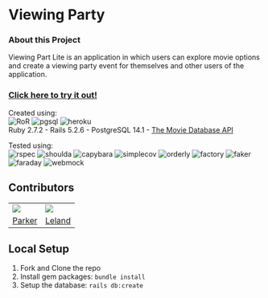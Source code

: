 # Viewing Party

### About this Project

Viewing Part Lite is an application in which users can explore movie options and create a viewing party event for themselves and other users of the application.

### [Click here to try it out!](https://warm-ocean-16948.herokuapp.com/)

Created using:  
![RoR](https://img.shields.io/badge/Ruby_on_Rails-CC0000?style=for-the-badge&logo=ruby-on-rails&logoColor=white)
![pgsql](https://img.shields.io/badge/PostgreSQL-316192?style=for-the-badge&logo=postgresql&logoColor=white)
![heroku](https://img.shields.io/badge/Heroku-430098?style=for-the-badge&logo=heroku&logoColor=white)  
Ruby 2.7.2 - Rails 5.2.6 - PostgreSQL 14.1 - [The Movie Database API](https://www.themoviedb.org/?language=en-US)

Tested using:   
![rspec](https://img.shields.io/gem/v/rspec-rails?label=rspec&style=flat-square)
![shoulda](https://img.shields.io/gem/v/shoulda-matchers?label=shoulda-matchers&style=flat-square)
![capybara](https://img.shields.io/gem/v/capybara?label=capybara&style=flat-square)
![simplecov](https://img.shields.io/gem/v/simplecov?label=simplecov&style=flat-square)
![orderly](https://img.shields.io/gem/v/orderly?label=orderly&style=flat-square)
![factory](https://img.shields.io/gem/v/factory_bot?label=factory%20bot&style=flat-square)
![faker](https://img.shields.io/gem/v/faker?label=faker&style=flat-square)
![faraday](https://img.shields.io/gem/v/faraday?label=faraday&style=flat-square)
![webmock](https://img.shields.io/gem/v/webmock?label=webmock&style=flat-square)

## Contributors 
<table>
   <tr>
     <td><img src="https://avatars.githubusercontent.com/u/88950699?s=120&v=4"></td>
     <td><img src="https://avatars.githubusercontent.com/u/15107515?s=120&v=4"></td>
   </tr>
   <tr>
      <td><a href="https://github.com/ParkerLockhart">Parker</a></td>
      <td><a href="https://github.com/LelandCurtis">Leland</a></td>
   </tr>
</table>

## Local Setup

1. Fork and Clone the repo
2. Install gem packages: `bundle install`
3. Setup the database: `rails db:create`
